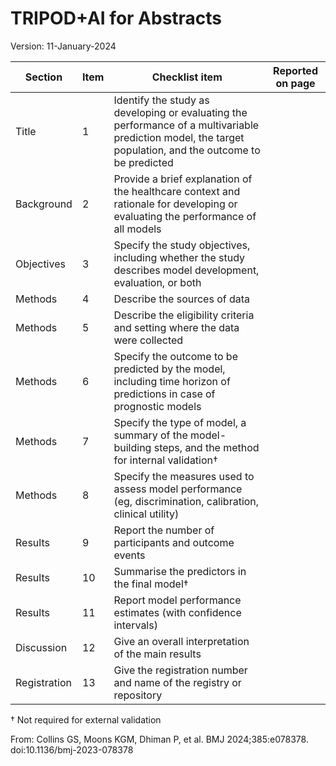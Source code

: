 # TRIPOD+AI for Abstracts

Version: 11-January-2024

| Section | Item | Checklist item | Reported on page |
|---------|------|----------------|------------------|
| Title | 1 | Identify the study as developing or evaluating the performance of a multivariable prediction model, the target population, and the outcome to be predicted |  |
| Background | 2 | Provide a brief explanation of the healthcare context and rationale for developing or evaluating the performance of all models |  |
| Objectives | 3 | Specify the study objectives, including whether the study describes model development, evaluation, or both |  |
| Methods | 4 | Describe the sources of data |  |
| Methods | 5 | Describe the eligibility criteria and setting where the data were collected |  |
| Methods | 6 | Specify the outcome to be predicted by the model, including time horizon of predictions in case of prognostic models |  |
| Methods | 7 | Specify the type of model, a summary of the model-building steps, and the method for internal validation† |  |
| Methods | 8 | Specify the measures used to assess model performance (eg, discrimination, calibration, clinical utility) |  |
| Results | 9 | Report the number of participants and outcome events |  |
| Results | 10 | Summarise the predictors in the final model† |  |
| Results | 11 | Report model performance estimates (with confidence intervals) |  |
| Discussion | 12 | Give an overall interpretation of the main results |  |
| Registration | 13 | Give the registration number and name of the registry or repository |  |

† Not required for external validation

From: Collins GS, Moons KGM, Dhiman P, et al. BMJ 2024;385:e078378. doi:10.1136/bmj-2023-078378
